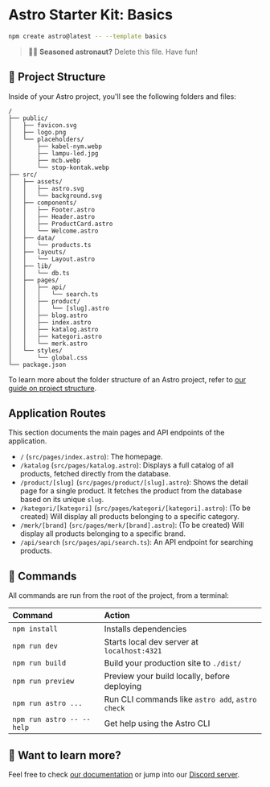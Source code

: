 # Astro Starter Kit: Basics

```sh
npm create astro@latest -- --template basics
```

> 🧑‍🚀 **Seasoned astronaut?** Delete this file. Have fun!

## 🚀 Project Structure

Inside of your Astro project, you'll see the following folders and files:

```text
/
├── public/
│   ├── favicon.svg
│   ├── logo.png
│   └── placeholders/
│       ├── kabel-nym.webp
│       ├── lampu-led.jpg
│       ├── mcb.webp
│       └── stop-kontak.webp
├── src/
│   ├── assets/
│   │   ├── astro.svg
│   │   └── background.svg
│   ├── components/
│   │   ├── Footer.astro
│   │   ├── Header.astro
│   │   ├── ProductCard.astro
│   │   └── Welcome.astro
│   ├── data/
│   │   └── products.ts
│   ├── layouts/
│   │   └── Layout.astro
│   ├── lib/
│   │   └── db.ts
│   ├── pages/
│   │   ├── api/
│   │   │   └── search.ts
│   │   ├── product/
│   │   │   └── [slug].astro
│   │   ├── blog.astro
│   │   ├── index.astro
│   │   ├── katalog.astro
│   │   ├── kategori.astro
│   │   └── merk.astro
│   └── styles/
│       └── global.css
└── package.json
```

To learn more about the folder structure of an Astro project, refer to [our guide on project structure](https://docs.astro.build/en/basics/project-structure/).

## Application Routes

This section documents the main pages and API endpoints of the application.

-   `/` (`src/pages/index.astro`): The homepage.
-   `/katalog` (`src/pages/katalog.astro`): Displays a full catalog of all products, fetched directly from the database.
-   `/product/[slug]` (`src/pages/product/[slug].astro`): Shows the detail page for a single product. It fetches the product from the database based on its unique `slug`.
-   `/kategori/[kategori]` (`src/pages/kategori/[kategori].astro`): (To be created) Will display all products belonging to a specific category.
-   `/merk/[brand]` (`src/pages/merk/[brand].astro`): (To be created) Will display all products belonging to a specific brand.
-   `/api/search` (`src/pages/api/search.ts`): An API endpoint for searching products.

## 🧞 Commands

All commands are run from the root of the project, from a terminal:

| Command                   | Action                                           |
| :------------------------ | :----------------------------------------------- |
| `npm install`             | Installs dependencies                            |
| `npm run dev`             | Starts local dev server at `localhost:4321`      |
| `npm run build`           | Build your production site to `./dist/`          |
| `npm run preview`         | Preview your build locally, before deploying     |
| `npm run astro ...`       | Run CLI commands like `astro add`, `astro check` |
| `npm run astro -- --help` | Get help using the Astro CLI                     |

## 👀 Want to learn more?

Feel free to check [our documentation](https://docs.astro.build) or jump into our [Discord server](https://astro.build/chat).

